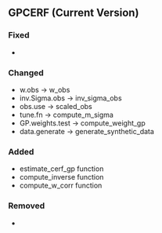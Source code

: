## GPCERF (Current Version)

### Fixed
* 

### Changed

* w.obs -> w_obs
* inv.Sigma.obs -> inv_sigma_obs
* obs.use -> scaled_obs
* tune.fn -> compute_m_sigma
* GP.weights.test -> compute_weight_gp
* data.generate -> generate_synthetic_data 


### Added

* estimate_cerf_gp function
* compute_inverse function
* compute_w_corr function

### Removed
* 
